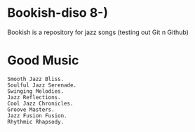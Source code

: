 # Bookish-diso 8-)
Bookish is a repository for jazz songs (testing out Git n Github)

# Good Music
```
Smooth Jazz Bliss.
Soulful Jazz Serenade.
Swinging Melodies.
Jazz Reflections.
Cool Jazz Chronicles.
Groove Masters.
Jazz Fusion Fusion.
Rhythmic Rhapsody.
```